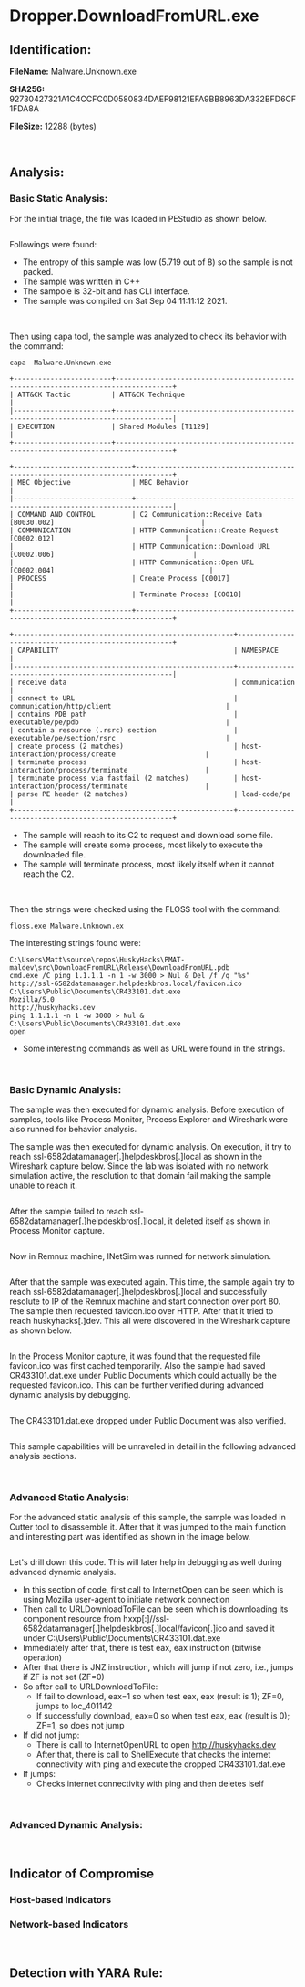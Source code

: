 # Dropper.DownloadFromURL.exe

## Identification:

**FileName:** Malware.Unknown.exe

**SHA256:** 92730427321A1C4CCFC0D0580834DAEF98121EFA9BB8963DA332BFD6CF1FDA8A

**FileSize:** 12288 (bytes)

<br>

## Analysis:

### Basic Static Analysis:

For the initial triage, the file was loaded in PEStudio as shown below. 

<image src="../Images/Dropper.DownloadFromURL.exe1.png" caption="" alt="" height="" width="" position="center" command="fit" option="" class="img-fluid" title="" >

Followings were found:
- The entropy of this sample was low (5.719 out of 8) so the sample is not packed.
- The sample was written in C++
- The sampole is 32-bit and has CLI interface.
- The sample was compiled on Sat Sep 04 11:11:12 2021.

<br>

Then using capa tool, the sample was analyzed to check its behavior with the command:

`capa  Malware.Unknown.exe`

    +------------------------+------------------------------------------------------------------------------------+
    | ATT&CK Tactic          | ATT&CK Technique                                                                   |
    |------------------------+------------------------------------------------------------------------------------|
    | EXECUTION              | Shared Modules [T1129]                                                             |
    +------------------------+------------------------------------------------------------------------------------+
    
    +-----------------------------+-------------------------------------------------------------------------------+
    | MBC Objective               | MBC Behavior                                                                  |
    |-----------------------------+-------------------------------------------------------------------------------|
    | COMMAND AND CONTROL         | C2 Communication::Receive Data [B0030.002]                                    |
    | COMMUNICATION               | HTTP Communication::Create Request [C0002.012]                                |
    |                             | HTTP Communication::Download URL [C0002.006]                                  |
    |                             | HTTP Communication::Open URL [C0002.004]                                      |
    | PROCESS                     | Create Process [C0017]                                                        |
    |                             | Terminate Process [C0018]                                                     |
    +-----------------------------+-------------------------------------------------------------------------------+
    
    +------------------------------------------------------+------------------------------------------------------+
    | CAPABILITY                                           | NAMESPACE                                            |
    |------------------------------------------------------+------------------------------------------------------|
    | receive data                                         | communication                                        |
    | connect to URL                                       | communication/http/client                            |
    | contains PDB path                                    | executable/pe/pdb                                    |
    | contain a resource (.rsrc) section                   | executable/pe/section/rsrc                           |
    | create process (2 matches)                           | host-interaction/process/create                      |
    | terminate process                                    | host-interaction/process/terminate                   |
    | terminate process via fastfail (2 matches)           | host-interaction/process/terminate                   |
    | parse PE header (2 matches)                          | load-code/pe                                         |
    +------------------------------------------------------+------------------------------------------------------+

- The sample will reach to its C2 to request and download some file.
- The sample will create some process, most likely to execute the downloaded file.
- The sample will terminate process, most likely itself when it cannot reach the C2.

<br>

Then the strings were checked using the FLOSS tool with the command:

`floss.exe Malware.Unknown.ex`

The interesting strings found were:

    C:\Users\Matt\source\repos\HuskyHacks\PMAT-maldev\src\DownloadFromURL\Release\DownloadFromURL.pdb
    cmd.exe /C ping 1.1.1.1 -n 1 -w 3000 > Nul & Del /f /q "%s"
    http://ssl-6582datamanager.helpdeskbros.local/favicon.ico
    C:\Users\Public\Documents\CR433101.dat.exe
    Mozilla/5.0
    http://huskyhacks.dev
    ping 1.1.1.1 -n 1 -w 3000 > Nul & C:\Users\Public\Documents\CR433101.dat.exe
    open

- Some interesting commands as well as URL were found in the strings.

<br>

### Basic Dynamic Analysis:

The sample was then executed for dynamic analysis. Before execution of samples, tools like Process Monitor, Process Explorer and Wireshark were also runned for behavior analysis. 

The sample was then executed for dynamic analysis. On execution, it try to reach ssl-6582datamanager[.]helpdeskbros[.]local as shown in the Wireshark capture below. Since the lab was isolated with no network simulation active, the resolution to that domain fail making the sample unable to reach it.

<image src="../Images/Dropper.DownloadFromURL.exe2.png" caption="" alt="" height="" width="" position="center" command="fit" option="" class="img-fluid" title="" >

After the sample failed to reach ssl-6582datamanager[.]helpdeskbros[.]local, it deleted itself as shown in Process Monitor capture.

<image src="../Images/Dropper.DownloadFromURL.exe3.png" caption="" alt="" height="" width="" position="center" command="fit" option="" class="img-fluid" title="" >

<br>

Now in Remnux machine, INetSim was runned for network simulation. 

<image src="../Images/putty.exe7.png" caption="" alt="" height="" width="" position="center" command="fit" option="" class="img-fluid" title="" >

After that the sample was executed again. This time, the sample again try to reach ssl-6582datamanager[.]helpdeskbros[.]local and successfully resolute to IP of the Remnux machine and start connection over port 80. The sample then requested favicon.ico over HTTP. After that it tried to reach huskyhacks[.]dev. This all were discovered in the Wireshark capture as shown below.

<image src="../Images/Dropper.DownloadFromURL.exe4.png" caption="" alt="" height="" width="" position="center" command="fit" option="" class="img-fluid" title="" >

<br>

In the Process Monitor capture, it was found that the requested file favicon.ico was first cached temporarily. Also the sample had saved CR433101.dat.exe under Public Documents which could actually be the requested favicon.ico. This can be further verified during advanced dynamic analysis by debugging.

<image src="../Images/Dropper.DownloadFromURL.exe5.png" caption="" alt="" height="" width="" position="center" command="fit" option="" class="img-fluid" title="" >

The CR433101.dat.exe dropped under Public Document was also verified.

<image src="../Images/Dropper.DownloadFromURL.exe6.png" caption="" alt="" height="" width="" position="center" command="fit" option="" class="img-fluid" title="" >

This sample capabilities will be unraveled in detail in the following advanced analysis sections.

<br>

### Advanced Static Analysis:

For the advanced static analysis of this sample, the sample was loaded in Cutter tool to disassemble it. After that it was jumped to the main function and interesting part was identified as shown in the image below.

<image src="../Images/Dropper.DownloadFromURL.exe7.png" caption="" alt="" height="" width="" position="center" command="fit" option="" class="img-fluid" title="" >

Let's drill down this code. This will later help in debugging as well during advanced dynamic analysis.

- In this section of code, first call to InternetOpen can be seen which is using Mozilla user-agent to initiate network connection
- Then call to URLDownloadToFile can be seen which is downloading its component resource from  hxxp[:]//ssl-6582datamanager[.]helpdeskbros[.]local/favicon[.]ico and saved it under C:\Users\Public\Documents\CR433101.dat.exe
- Immediately after that, there is test eax, eax instruction (bitwise operation)
- After that there is JNZ instruction, which will jump if not zero, i.e., jumps if ZF is not set (ZF=0)
- So after call to URLDownloadToFile:
    - If fail to download, eax=1 so when test eax, eax (result is 1); ZF=0, jumps to loc_401142
    - If successfully download, eax=0 so when test eax, eax (result is 0); ZF=1, so does not jump
- If did not jump:
    - There is call to InternetOpenURL to open  http://huskyhacks.dev
    - After that, there is call to ShellExecute that checks the internet connectivity with ping and execute the dropped CR433101.dat.exe
- If jumps:
    - Checks internet connectivity with ping and then deletes iself

<br>

### Advanced Dynamic Analysis:



<br>

## Indicator of Compromise 

### Host-based Indicators


### Network-based Indicators


<br>

## Detection with YARA Rule:


